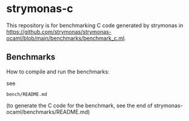 # strymonas-c

This repository is for benchmarking C code generated by strymonas in https://github.com/strymonas/strymonas-ocaml/blob/main/benchmarks/benchmark_c.ml.

         

## Benchmarks
How to compile and run the benchmarks:

see

`bench/README.md`

(to generate the C code for the benchmark, see the end of strymonas-ocaml/benchmarks/README.md)
